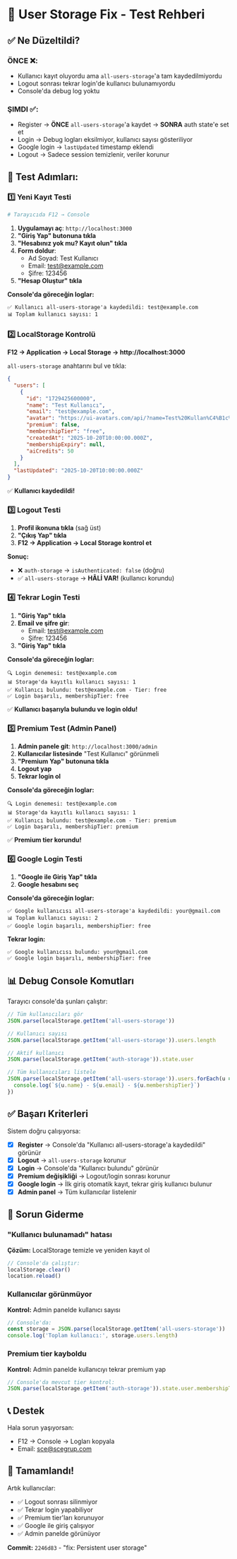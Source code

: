 # 🔧 User Storage Fix - Test Rehberi

## ✅ Ne Düzeltildi?

### ÖNCE ❌:
- Kullanıcı kayıt oluyordu ama `all-users-storage`'a tam kaydedilmiyordu
- Logout sonrası tekrar login'de kullanıcı bulunamıyordu
- Console'da debug log yoktu

### ŞIMDI ✅:
- Register → **ÖNCE** `all-users-storage`'a kaydet → **SONRA** auth state'e set et
- Login → Debug logları eksilmiyor, kullanıcı sayısı gösteriliyor
- Google login → `lastUpdated` timestamp eklendi
- Logout → Sadece session temizlenir, veriler korunur

## 🧪 Test Adımları:

### 1️⃣ Yeni Kayıt Testi

```bash
# Tarayıcıda F12 → Console
```

1. **Uygulamayı aç**: `http://localhost:3000`
2. **"Giriş Yap" butonuna tıkla**
3. **"Hesabınız yok mu? Kayıt olun" tıkla**
4. **Form doldur**:
   - Ad Soyad: Test Kullanıcı
   - Email: test@example.com
   - Şifre: 123456
5. **"Hesap Oluştur" tıkla**

**Console'da göreceğin loglar:**
```
✅ Kullanıcı all-users-storage'a kaydedildi: test@example.com
📊 Toplam kullanıcı sayısı: 1
```

### 2️⃣ LocalStorage Kontrolü

**F12 → Application → Local Storage → http://localhost:3000**

`all-users-storage` anahtarını bul ve tıkla:

```json
{
  "users": [
    {
      "id": "1729425600000",
      "name": "Test Kullanıcı",
      "email": "test@example.com",
      "avatar": "https://ui-avatars.com/api/?name=Test%20Kullan%C4%B1c%C4%B1&background=6366f1&color=fff",
      "premium": false,
      "membershipTier": "free",
      "createdAt": "2025-10-20T10:00:00.000Z",
      "membershipExpiry": null,
      "aiCredits": 50
    }
  ],
  "lastUpdated": "2025-10-20T10:00:00.000Z"
}
```

✅ **Kullanıcı kaydedildi!**

### 3️⃣ Logout Testi

1. **Profil ikonuna tıkla** (sağ üst)
2. **"Çıkış Yap" tıkla**
3. **F12 → Application → Local Storage kontrol et**

**Sonuç:**
- ❌ `auth-storage` → `isAuthenticated: false` (doğru)
- ✅ `all-users-storage` → **HÂLİ VAR!** (kullanıcı korundu)

### 4️⃣ Tekrar Login Testi

1. **"Giriş Yap" tıkla**
2. **Email ve şifre gir**:
   - Email: test@example.com
   - Şifre: 123456
3. **"Giriş Yap" tıkla**

**Console'da göreceğin loglar:**
```
🔍 Login denemesi: test@example.com
📊 Storage'da kayıtlı kullanıcı sayısı: 1
✅ Kullanıcı bulundu: test@example.com - Tier: free
✅ Login başarılı, membershipTier: free
```

✅ **Kullanıcı başarıyla bulundu ve login oldu!**

### 5️⃣ Premium Test (Admin Panel)

1. **Admin panele git**: `http://localhost:3000/admin`
2. **Kullanıcılar listesinde** "Test Kullanıcı" görünmeli
3. **"Premium Yap" butonuna tıkla**
4. **Logout yap**
5. **Tekrar login ol**

**Console'da göreceğin loglar:**
```
🔍 Login denemesi: test@example.com
📊 Storage'da kayıtlı kullanıcı sayısı: 1
✅ Kullanıcı bulundu: test@example.com - Tier: premium
✅ Login başarılı, membershipTier: premium
```

✅ **Premium tier korundu!**

### 6️⃣ Google Login Testi

1. **"Google ile Giriş Yap" tıkla**
2. **Google hesabını seç**

**Console'da göreceğin loglar:**
```
✅ Google kullanıcısı all-users-storage'a kaydedildi: your@gmail.com
📊 Toplam kullanıcı sayısı: 2
✅ Google login başarılı, membershipTier: free
```

**Tekrar login:**
```
✅ Google kullanıcısı bulundu: your@gmail.com
✅ Google login başarılı, membershipTier: free
```

## 📊 Debug Console Komutları

Tarayıcı console'da şunları çalıştır:

```javascript
// Tüm kullanıcıları gör
JSON.parse(localStorage.getItem('all-users-storage'))

// Kullanıcı sayısı
JSON.parse(localStorage.getItem('all-users-storage')).users.length

// Aktif kullanıcı
JSON.parse(localStorage.getItem('auth-storage')).state.user

// Tüm kullanıcıları listele
JSON.parse(localStorage.getItem('all-users-storage')).users.forEach(u => {
  console.log(`${u.name} - ${u.email} - ${u.membershipTier}`)
})
```

## ✅ Başarı Kriterleri

Sistem doğru çalışıyorsa:

- [x] **Register** → Console'da "Kullanıcı all-users-storage'a kaydedildi" görünür
- [x] **Logout** → `all-users-storage` korunur
- [x] **Login** → Console'da "Kullanıcı bulundu" görünür
- [x] **Premium değişikliği** → Logout/login sonrası korunur
- [x] **Google login** → İlk giriş otomatik kayıt, tekrar giriş kullanıcı bulunur
- [x] **Admin panel** → Tüm kullanıcılar listelenir

## 🐛 Sorun Giderme

### "Kullanıcı bulunamadı" hatası

**Çözüm:** LocalStorage temizle ve yeniden kayıt ol

```javascript
// Console'da çalıştır:
localStorage.clear()
location.reload()
```

### Kullanıcılar görünmüyor

**Kontrol:** Admin panelde kullanıcı sayısı

```javascript
// Console'da:
const storage = JSON.parse(localStorage.getItem('all-users-storage'))
console.log('Toplam kullanıcı:', storage.users.length)
```

### Premium tier kayboldu

**Kontrol:** Admin panelde kullanıcıyı tekrar premium yap

```javascript
// Console'da mevcut tier kontrol:
JSON.parse(localStorage.getItem('auth-storage')).state.user.membershipTier
```

## 📞 Destek

Hala sorun yaşıyorsan:
- F12 → Console → Logları kopyala
- Email: sce@scegrup.com

## 🎉 Tamamlandı!

Artık kullanıcılar:
- ✅ Logout sonrası silinmiyor
- ✅ Tekrar login yapabiliyor
- ✅ Premium tier'ları korunuyor
- ✅ Google ile giriş çalışıyor
- ✅ Admin panelde görünüyor

**Commit:** `2246d83` - "fix: Persistent user storage"
